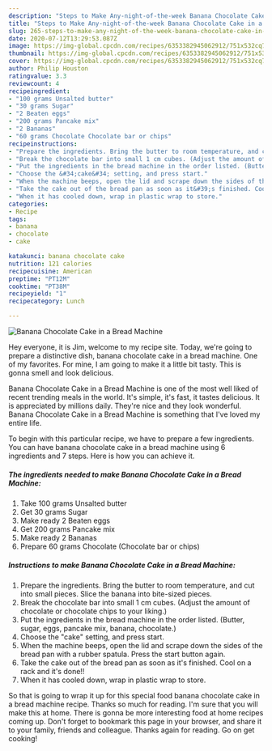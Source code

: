 ```yaml
---
description: "Steps to Make Any-night-of-the-week Banana Chocolate Cake in a Bread Machine"
title: "Steps to Make Any-night-of-the-week Banana Chocolate Cake in a Bread Machine"
slug: 265-steps-to-make-any-night-of-the-week-banana-chocolate-cake-in-a-bread-machine
date: 2020-07-12T13:29:53.087Z
image: https://img-global.cpcdn.com/recipes/6353382945062912/751x532cq70/banana-chocolate-cake-in-a-bread-machine-recipe-main-photo.jpg
thumbnail: https://img-global.cpcdn.com/recipes/6353382945062912/751x532cq70/banana-chocolate-cake-in-a-bread-machine-recipe-main-photo.jpg
cover: https://img-global.cpcdn.com/recipes/6353382945062912/751x532cq70/banana-chocolate-cake-in-a-bread-machine-recipe-main-photo.jpg
author: Philip Houston
ratingvalue: 3.3
reviewcount: 4
recipeingredient:
- "100 grams Unsalted butter"
- "30 grams Sugar"
- "2 Beaten eggs"
- "200 grams Pancake mix"
- "2 Bananas"
- "60 grams Chocolate Chocolate bar or chips"
recipeinstructions:
- "Prepare the ingredients. Bring the butter to room temperature, and cut into small pieces. Slice the banana into bite-sized pieces."
- "Break the chocolate bar into small 1 cm cubes. (Adjust the amount of chocolate or chocolate chips to your liking.)"
- "Put the ingredients in the bread machine in the order listed. (Butter, sugar, eggs, pancake mix, banana, chocolate.)"
- "Choose the &#34;cake&#34; setting, and press start."
- "When the machine beeps, open the lid and scrape down the sides of the bread pan with a rubber spatula. Press the start button again."
- "Take the cake out of the bread pan as soon as it&#39;s finished. Cool on a rack and it&#39;s done!!"
- "When it has cooled down, wrap in plastic wrap to store."
categories:
- Recipe
tags:
- banana
- chocolate
- cake

katakunci: banana chocolate cake 
nutrition: 121 calories
recipecuisine: American
preptime: "PT12M"
cooktime: "PT38M"
recipeyield: "1"
recipecategory: Lunch

---
```



![Banana Chocolate Cake in a Bread Machine](https://img-global.cpcdn.com/recipes/6353382945062912/751x532cq70/banana-chocolate-cake-in-a-bread-machine-recipe-main-photo.jpg)

Hey everyone, it is Jim, welcome to my recipe site. Today, we're going to prepare a distinctive dish, banana chocolate cake in a bread machine. One of my favorites. For mine, I am going to make it a little bit tasty. This is gonna smell and look delicious.



Banana Chocolate Cake in a Bread Machine is one of the most well liked of recent trending meals in the world. It's simple, it's fast, it tastes delicious. It is appreciated by millions daily. They're nice and they look wonderful. Banana Chocolate Cake in a Bread Machine is something that I've loved my entire life.


To begin with this particular recipe, we have to prepare a few ingredients. You can have banana chocolate cake in a bread machine using 6 ingredients and 7 steps. Here is how you can achieve it.

<!--inarticleads1-->

##### The ingredients needed to make Banana Chocolate Cake in a Bread Machine:

1. Take 100 grams Unsalted butter
1. Get 30 grams Sugar
1. Make ready 2 Beaten eggs
1. Get 200 grams Pancake mix
1. Make ready 2 Bananas
1. Prepare 60 grams Chocolate (Chocolate bar or chips)




<!--inarticleads2-->

##### Instructions to make Banana Chocolate Cake in a Bread Machine:

1. Prepare the ingredients. Bring the butter to room temperature, and cut into small pieces. Slice the banana into bite-sized pieces.
1. Break the chocolate bar into small 1 cm cubes. (Adjust the amount of chocolate or chocolate chips to your liking.)
1. Put the ingredients in the bread machine in the order listed. (Butter, sugar, eggs, pancake mix, banana, chocolate.)
1. Choose the &#34;cake&#34; setting, and press start.
1. When the machine beeps, open the lid and scrape down the sides of the bread pan with a rubber spatula. Press the start button again.
1. Take the cake out of the bread pan as soon as it&#39;s finished. Cool on a rack and it&#39;s done!!
1. When it has cooled down, wrap in plastic wrap to store.




So that is going to wrap it up for this special food banana chocolate cake in a bread machine recipe. Thanks so much for reading. I'm sure that you will make this at home. There is gonna be more interesting food at home recipes coming up. Don't forget to bookmark this page in your browser, and share it to your family, friends and colleague. Thanks again for reading. Go on get cooking!
